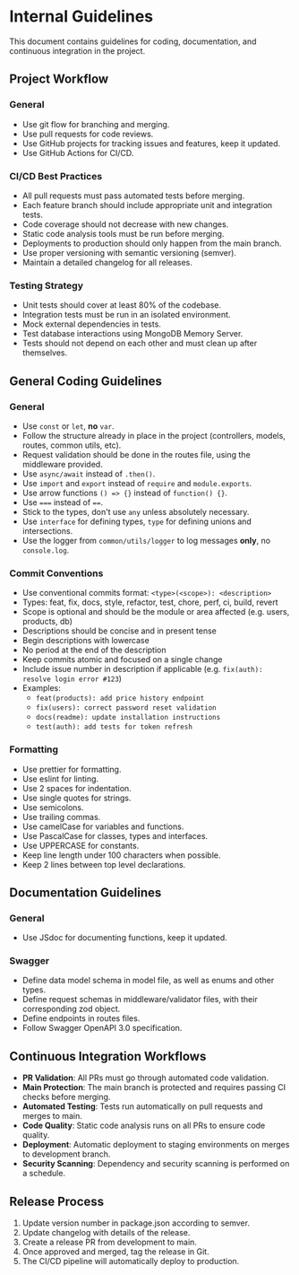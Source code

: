 # Internal Guidelines

This document contains guidelines for coding, documentation, and continuous integration in the project.

## Project Workflow

### General

- Use git flow for branching and merging.
- Use pull requests for code reviews.
- Use GitHub projects for tracking issues and features, keep it updated.
- Use GitHub Actions for CI/CD.

### CI/CD Best Practices

- All pull requests must pass automated tests before merging.
- Each feature branch should include appropriate unit and integration tests.
- Code coverage should not decrease with new changes.
- Static code analysis tools must be run before merging.
- Deployments to production should only happen from the main branch.
- Use proper versioning with semantic versioning (semver).
- Maintain a detailed changelog for all releases.

### Testing Strategy

- Unit tests should cover at least 80% of the codebase.
- Integration tests must be run in an isolated environment.
- Mock external dependencies in tests.
- Test database interactions using MongoDB Memory Server.
- Tests should not depend on each other and must clean up after themselves.

## General Coding Guidelines

### General

- Use `const` or `let`, __no__ `var`.
- Follow the structure already in place in the project (controllers, models, routes, common utils, etc).
- Request validation should be done in the routes file, using the middleware provided.
- Use `async/await` instead of `.then()`.
- Use `import` and `export` instead of `require` and `module.exports`.
- Use arrow functions `() => {}` instead of `function() {}`.
- Use `===` instead of `==`.
- Stick to the types, don't use `any` unless absolutely necessary.
- Use `interface` for defining types, `type` for defining unions and intersections.
- Use the logger from `common/utils/logger` to log messages __only__, no `console.log`.

### Commit Conventions

- Use conventional commits format: `<type>(<scope>): <description>`
- Types: feat, fix, docs, style, refactor, test, chore, perf, ci, build, revert
- Scope is optional and should be the module or area affected (e.g. users, products, db)
- Descriptions should be concise and in present tense
- Begin descriptions with lowercase
- No period at the end of the description
- Keep commits atomic and focused on a single change
- Include issue number in description if applicable (e.g. `fix(auth): resolve login error #123`)
- Examples:
  - `feat(products): add price history endpoint`
  - `fix(users): correct password reset validation`
  - `docs(readme): update installation instructions`
  - `test(auth): add tests for token refresh`

### Formatting

- Use prettier for formatting.
- Use eslint for linting.
- Use 2 spaces for indentation.
- Use single quotes for strings.
- Use semicolons.
- Use trailing commas.
- Use camelCase for variables and functions.
- Use PascalCase for classes, types and interfaces.
- Use UPPERCASE for constants.
- Keep line length under 100 characters when possible.
- Keep 2 lines between top level declarations.

## Documentation Guidelines

### General

- Use JSdoc for documenting functions, keep it updated.

### Swagger

- Define data model schema in model file, as well as enums and other types.
- Define request schemas in middleware/validator files, with their corresponding zod object.
- Define endpoints in routes files.
- Follow Swagger OpenAPI 3.0 specification.

## Continuous Integration Workflows

- **PR Validation**: All PRs must go through automated code validation.
- **Main Protection**: The main branch is protected and requires passing CI checks before merging.
- **Automated Testing**: Tests run automatically on pull requests and merges to main.
- **Code Quality**: Static code analysis runs on all PRs to ensure code quality.
- **Deployment**: Automatic deployment to staging environments on merges to development branch.
- **Security Scanning**: Dependency and security scanning is performed on a schedule.

## Release Process

1. Update version number in package.json according to semver.
2. Update changelog with details of the release.
3. Create a release PR from development to main.
4. Once approved and merged, tag the release in Git.
5. The CI/CD pipeline will automatically deploy to production.
